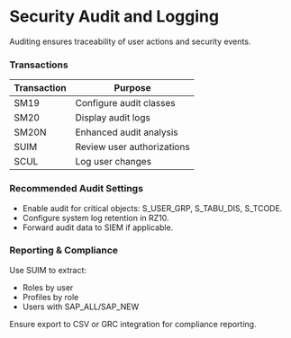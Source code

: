 # Security Audit and Logging

Auditing ensures traceability of user actions and security events.

### Transactions
| Transaction | Purpose |
|--------------|----------|
| SM19 | Configure audit classes |
| SM20 | Display audit logs |
| SM20N | Enhanced audit analysis |
| SUIM | Review user authorizations |
| SCUL | Log user changes |

### Recommended Audit Settings
- Enable audit for critical objects: S_USER_GRP, S_TABU_DIS, S_TCODE.
- Configure system log retention in RZ10.
- Forward audit data to SIEM if applicable.

### Reporting & Compliance
Use SUIM to extract:
- Roles by user
- Profiles by role
- Users with SAP_ALL/SAP_NEW

Ensure export to CSV or GRC integration for compliance reporting.
